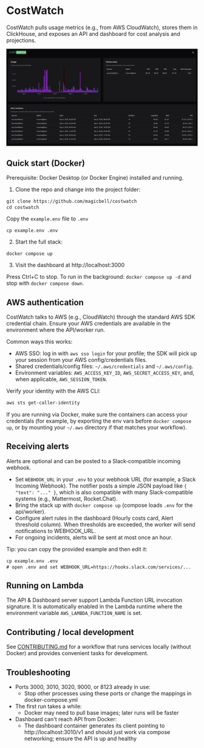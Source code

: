 # CostWatch

CostWatch pulls usage metrics (e.g., from AWS CloudWatch), stores them in ClickHouse, and exposes an API and dashboard for cost analysis and projections.

![screenshot.png](docs/screenshot.png)

## Quick start (Docker)

Prerequisite: Docker Desktop (or Docker Engine) installed and running.

1. Clone the repo and change into the project folder:

```shell
git clone https://github.com/magicbell/costwatch
cd costwatch
```

Copy the `example.env` file to `.env`

```shell
cp example.env .env
```

2. Start the full stack:

```shell
docker compose up
```

3. Visit the dashboard at http://localhost:3000

Press Ctrl+C to stop. To run in the background: `docker compose up -d` and stop with `docker compose down`.

## AWS authentication

CostWatch talks to AWS (e.g., CloudWatch) through the standard AWS SDK credential chain. Ensure your AWS credentials are available in the environment where the API/worker run.

Common ways this works:

- AWS SSO: log in with `aws sso login` for your profile; the SDK will pick up your session from your AWS config/credentials files.
- Shared credentials/config files: `~/.aws/credentials` and `~/.aws/config`.
- Environment variables: `AWS_ACCESS_KEY_ID`, `AWS_SECRET_ACCESS_KEY`, and, when applicable, `AWS_SESSION_TOKEN`.

Verify your identity with the AWS CLI:

```bash
aws sts get-caller-identity
```

If you are running via Docker, make sure the containers can access your credentials (for example, by exporting the env vars before `docker compose up`, or by mounting your `~/.aws` directory if that matches your workflow).

## Receiving alerts

Alerts are optional and can be posted to a Slack‑compatible incoming webhook.

- Set `WEBHOOK_URL` in your `.env` to your webhook URL (for example, a Slack Incoming Webhook). The notifier posts a simple JSON payload like `{ "text": "..." }`, which is also compatible with many Slack‑compatible systems (e.g., Mattermost, Rocket.Chat).
- Bring the stack up with `docker compose up` (compose loads `.env` for the api/worker).
- Configure alert rules in the dashboard (Hourly costs card, Alert threshold
  column). When thresholds are exceeded, the worker will send notifications to WEBHOOK_URL.
- For ongoing incidents, alerts will be sent at most once an hour.

Tip: you can copy the provided example and then edit it:

```shell
cp example.env .env
# open .env and set WEBHOOK_URL=https://hooks.slack.com/services/...
```

## Running on Lambda

The API & Dashboard server support Lambda Function URL invocation signature. It is automatically enabled in the Lambda runtime where the environment variable `AWS_LAMBDA_FUNCTION_NAME` is set.

## Contributing / local development

See [CONTRIBUTING.md](/CONTRIBUTING.md) for a workflow that runs services locally (without Docker) and provides convenient tasks for development.

## Troubleshooting

- Ports 3000, 3010, 3020, 9000, or 8123 already in use:
  - Stop other processes using these ports or change the mappings in docker-compose.yml
- The first run takes a while:
  - Docker may need to pull base images; later runs will be faster
- Dashboard can't reach API from Docker:
  - The dashboard container generates its client pointing to http://localhost:3010/v1 and should just work via compose networking; ensure the API is up and healthy

```

```
